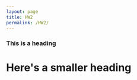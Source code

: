```yaml
---
layout: page
title: HW2
permalink: /HW2/
---
```


### This is a heading

# Here's a smaller heading
